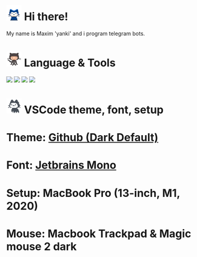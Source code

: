 <h1><img src="assets/mona-whisper.gif" width="40" height="40"> Hi there!</h1> 

My name is Maxim 'yanki' and i program telegram bots.

<h1><img src="assets/octocat-squid.gif" width="40" height="40"> Language & Tools</h1>

![](https://img.shields.io/badge/Python-informational?style=flat-square&logo=python&logoColor=ffffff&color=0969da)
![](https://img.shields.io/badge/MySQL-informational?style=flat-square&logo=mysql&logoColor=ffffff&color=007D7D)
![](https://img.shields.io/badge/VS%20Code-informational?style=flat-square&logo=visual-studio-code&logoColor=white&color=007acc)
![](https://img.shields.io/badge/Git-informational?style=flat-square&logo=git&logoColor=ffffff&color=bc4420)


<h1><img src="assets/mona-loading.gif" width="40" height="40"> VSCode theme, font, setup </h1>

# Theme: [Github (Dark Default)](https://marketplace.visualstudio.com/items?itemName=GitHub.github-vscode-theme)
# Font: [Jetbrains Mono](https://www.jetbrains.com/ru-ru/lp/mono/)

# Setup: MacBook Pro (13-inch, M1, 2020)
# Mouse: Macbook Trackpad & Magic mouse 2 dark